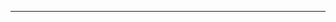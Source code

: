 <!--
CO_OP_TRANSLATOR_METADATA:
{
  "original_hash": "49981bca8da6f4e2bf28665b69862fdb",
  "translation_date": "2025-08-28T20:56:20+00:00",
  "source_file": "README.md",
  "language_code": "bn"
}
-->


---

